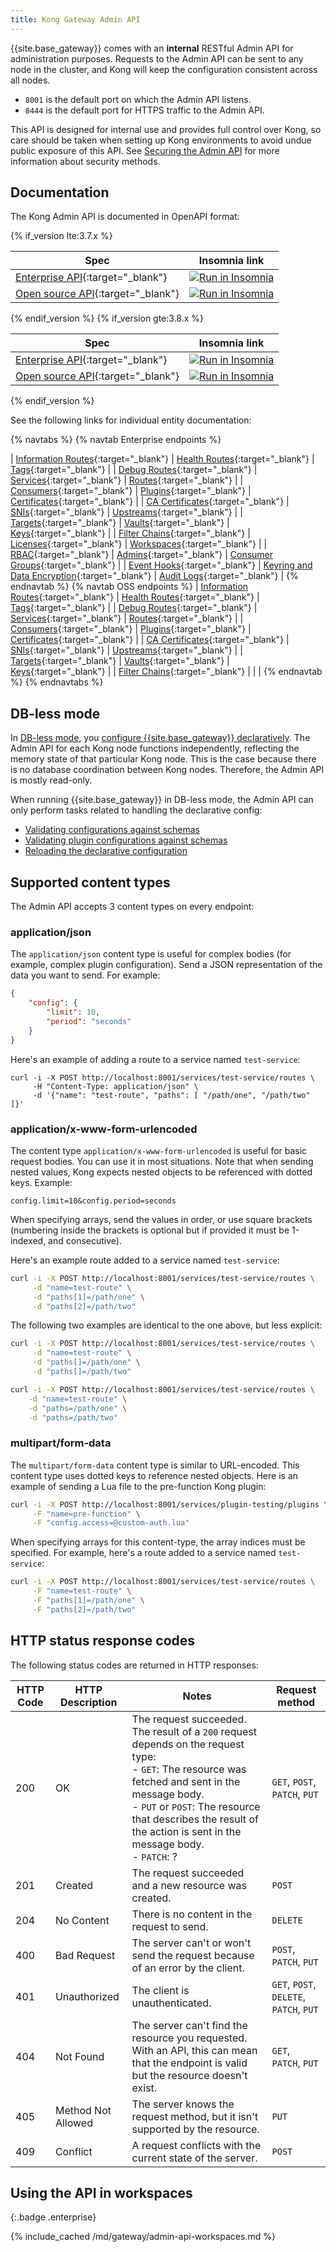 ```yaml
---
title: Kong Gateway Admin API
---
```


<!-- vale off -->

{{site.base_gateway}} comes with an **internal** RESTful Admin API for administration purposes.
 Requests to the Admin API can be sent to any node in the cluster, and Kong will
 keep the configuration consistent across all nodes.

 - `8001` is the default port on which the Admin API listens.
 - `8444` is the default port for HTTPS traffic to the Admin API.

 This API is designed for internal use and provides full control over Kong, so
 care should be taken when setting up Kong environments to avoid undue public
 exposure of this API. See [Securing the Admin API](/gateway/{{page.release}}/production/running-kong/secure-admin-api/)
 for more information about security methods.

## Documentation

The Kong Admin API is documented in OpenAPI format:

{% if_version lte:3.7.x %}

| Spec | Insomnia link |
|-------|---------------|
| [Enterprise API](/gateway/api/admin-ee/latest/){:target="_blank"} | <a href="https://insomnia.rest/run/?label=Kong%20Gateway%20Enterprise%20{{page.short_version}}&uri=https%3A%2F%2Fraw.githubusercontent.com%2FKong%2Fdocs.konghq.com%2Fmain%2Fapi-specs%2FGateway-EE%2F{{page.short_version}}%2Fkong-ee-{{page.short_version}}.yaml" target="_blank"> <img src="https://insomnia.rest/images/run.svg" alt="Run in Insomnia" class="no-image-expand"></a> |
|  [Open source API](/gateway/api/admin-oss/latest/){:target="_blank"} | <a href="https://insomnia.rest/run/?label=Kong%20Gateway%20OSS%20{{page.short_version}}&uri=https%3A%2F%2Fraw.githubusercontent.com%2FKong%2Fdocs.konghq.com%2Fmain%2Fapi-specs%2FGateway-OSS%2F{{page.short_version}}%2Fkong-oss-{{page.short_version}}.yaml" target="_blank"><img src="https://insomnia.rest/images/run.svg" alt="Run in Insomnia" class="no-image-expand"></a> |

{% endif_version %}
{% if_version gte:3.8.x %}

| Spec | Insomnia link |
|-------|---------------|
| [Enterprise API](/gateway/api/admin-ee/latest/){:target="_blank"} |<a href="https://insomnia.rest/run/?label=Kong%20Gateway%20Enterprise%20{{page.short_version}}&uri=https%3A%2F%2Fraw.githubusercontent.com%2FKong%2Fdocs.konghq.com%2Fmain%2Fapi-specs%2FGateway-EE%2F{{page.short_version}}%2Fkong-ee.yaml" target="_blank"><img src="https://insomnia.rest/images/run.svg" alt="Run in Insomnia" class="no-image-expand"></a> |
|  [Open source API](/gateway/api/admin-oss/latest/){:target="_blank"} | <a href="https://insomnia.rest/run/?label=Kong%20Gateway%20OSS%20{{page.short_version}}&uri=https%3A%2F%2Fraw.githubusercontent.com%2FKong%2Fdocs.konghq.com%2Fmain%2Fapi-specs%2FGateway-OSS%2F{{page.short_version}}%2Fkong-oss.yaml" target="_blank"> <img src="https://insomnia.rest/images/run.svg" alt="Run in Insomnia" class="no-image-expand"></a> |

{% endif_version %}

See the following links for individual entity documentation:

{% navtabs %}
{% navtab Enterprise endpoints %}

| [Information Routes](/gateway/api/admin-ee/latest/#/operations/get-endpoints){:target="_blank"} | [Health Routes](/gateway/api/admin-ee/latest/#/Information/get-status){:target="_blank"} | [Tags](/gateway/api/admin-ee/latest/#/tags/get-tags){:target="_blank"} |
| [Debug Routes](/gateway/api/admin-ee/latest/#/operations/put-debug-cluster-control-planes-nodes-log-level-log_level){:target="_blank"} | [Services](/gateway/api/admin-ee/latest/#/Services/list-service){:target="_blank"} | [Routes](/gateway/api/admin-ee/latest/#/Routes/list-route){:target="_blank"} |
| [Consumers](/gateway/api/admin-ee/latest/#/operations/list-consumer){:target="_blank"} | [Plugins](/gateway/api/admin-ee/latest/#/Plugins/list-plugins-with-consumer){:target="_blank"} | [Certificates](/gateway/api/admin-ee/latest/#/Certificates/list-certificate){:target="_blank"} |
| [CA Certificates](/gateway/api/admin-ee/latest/#/operations/list-ca_certificate){:target="_blank"} | [SNIs](/gateway/api/admin-ee/latest/#/SNIs/list-sni-with-certificate){:target="_blank"} | [Upstreams](/gateway/api/admin-ee/latest/#/Upstreams/list-upstream){:target="_blank"} |
| [Targets](/gateway/api/admin-ee/latest/#/operations/list-target-with-upstream){:target="_blank"} | [Vaults](/gateway/api/admin-ee/latest/#/Vaults/list-vault){:target="_blank"} | [Keys](/gateway/api/admin-ee/latest/#/Keys/list-key){:target="_blank"} |
| [Filter Chains](/gateway/api/admin-ee/latest/#/operations/get-filter-chains){:target="_blank"} | [Licenses](/gateway/api/admin-ee/latest/#/licenses/get-licenses){:target="_blank"} | [Workspaces](/gateway/api/admin-ee/latest/#/Workspaces/list-workspace){:target="_blank"} |
| [RBAC](/gateway/api/admin-ee/latest/#/operations/get-rbac-users){:target="_blank"} | [Admins](/gateway/api/admin-ee/latest/#/admins/get-admins){:target="_blank"} | [Consumer Groups](/gateway/api/admin-ee/latest/#/consumer_groups/){:target="_blank"} |
| [Event Hooks](/gateway/api/admin-ee/latest/#/operations/get-event-hooks){:target="_blank"} | [Keyring and Data Encryption](/gateway/api/admin-ee/latest/#/Keyring/get-keyring){:target="_blank"} | [Audit Logs](/gateway/api/admin-ee/latest/#/audit-logs/get-audit-requests){:target="_blank"} |
{% endnavtab %}
{% navtab OSS endpoints %}
| [Information Routes](/gateway/api/admin-oss/latest/#/Information/get-endpoints){:target="_blank"} | [Health Routes](/gateway/api/admin-oss/latest/#/Information/get-status){:target="_blank"} | [Tags](/gateway/api/admin-oss/latest/#/tags/get-tags){:target="_blank"} |
| [Debug Routes](/gateway/api/admin-oss/latest/#/debug/put-debug-cluster-control-planes-nodes-log-level-log_level){:target="_blank"} | [Services](/gateway/api/admin-oss/latest/#/Services/list-service){:target="_blank"} | [Routes](/gateway/api/admin-oss/latest/#/Routes/list-route){:target="_blank"} |
| [Consumers](/gateway/api/admin-oss/latest/#/Consumers/list-consumer){:target="_blank"} | [Plugins](/gateway/api/admin-oss/latest/#/Plugins/list-plugins-with-consumer){:target="_blank"} | [Certificates](/gateway/api/admin-oss/latest/#/Certificates/list-certificate){:target="_blank"} |
| [CA Certificates](/gateway/api/admin-oss/latest/#/CA%20Certificates/list-ca_certificate){:target="_blank"} | [SNIs](/gateway/api/admin-oss/latest/#/SNIs/list-sni-with-certificate){:target="_blank"} | [Upstreams](/gateway/api/admin-oss/latest/#/Upstreams/list-upstream){:target="_blank"} |
| [Targets](/gateway/api/admin-oss/latest/#/Targets/list-target-with-upstream){:target="_blank"} | [Vaults](/gateway/api/admin-oss/latest/#/Vaults/list-vault){:target="_blank"} | [Keys](/gateway/api/admin-oss/latest/#/Keys/list-key){:target="_blank"} |
| [Filter Chains](/gateway/api/admin-oss/latest/#/filter-chains/get-filter-chains){:target="_blank"} | | |
{% endnavtab %}
{% endnavtabs %}

## DB-less mode

In [DB-less mode](/gateway/{{page.release}}/production/deployment-topologies/db-less-and-declarative-config/),
you [configure {{site.base_gateway}} declaratively](/gateway/{{page.release}}/admin-api/declarative-configuration/).
The Admin API for each Kong node functions independently, reflecting the memory state of that particular Kong node. 
This is the case because there is no database coordination between Kong nodes. 
Therefore, the Admin API is mostly read-only. 

When running {{site.base_gateway}} in DB-less mode, the Admin API can only perform tasks related to handling the declarative config:
* [Validating configurations against schemas](/gateway/api/admin-oss/latest/#/Information/post-schemas-entity-validate)
* [Validating plugin configurations against schemas](/gateway/api/admin-oss/latest/#/Information/post-schemas-plugins-validate)
* [Reloading the declarative configuration](/gateway/{{page.release}}/admin-api/declarative-configuration/)

## Supported content types

The Admin API accepts 3 content types on every endpoint:

### application/json

The `application/json` content type is useful for complex bodies (for example, complex plugin configuration).
Send a JSON representation of the data you want to send. For example:

```json
{
    "config": {
        "limit": 10,
        "period": "seconds"
    }
}
```

Here's an example of adding a route to a service named `test-service`:

```
curl -i -X POST http://localhost:8001/services/test-service/routes \
     -H "Content-Type: application/json" \
     -d '{"name": "test-route", "paths": [ "/path/one", "/path/two" ]}'
```

### application/x-www-form-urlencoded

The content type `application/x-www-form-urlencoded` is useful for basic request bodies. 
You can use it in most situations.
Note that when sending nested values, Kong expects nested objects to be referenced
with dotted keys. Example:

```
config.limit=10&config.period=seconds
```

When specifying arrays, send the values in order, or use square brackets (numbering
inside the brackets is optional but if provided it must be 1-indexed, and
consecutive). 

Here's an example route added to a service named `test-service`:

```sh
curl -i -X POST http://localhost:8001/services/test-service/routes \
     -d "name=test-route" \
     -d "paths[1]=/path/one" \
     -d "paths[2]=/path/two"
```

The following two examples are identical to the one above, but less explicit:
```sh
curl -i -X POST http://localhost:8001/services/test-service/routes \
     -d "name=test-route" \
     -d "paths[]=/path/one" \
     -d "paths[]=/path/two"

curl -i -X POST http://localhost:8001/services/test-service/routes \
    -d "name=test-route" \
    -d "paths=/path/one" \
    -d "paths=/path/two"
```

### multipart/form-data

The `multipart/form-data` content type is similar to URL-encoded. This content type uses dotted keys to reference nested
objects. Here is an example of sending a Lua file to the pre-function Kong plugin:

```sh
curl -i -X POST http://localhost:8001/services/plugin-testing/plugins \
     -F "name=pre-function" \
     -F "config.access=@custom-auth.lua"
```

When specifying arrays for this content-type, the array indices must be specified.
For example, here's a route added to a service named `test-service`:

```sh
curl -i -X POST http://localhost:8001/services/test-service/routes \
     -F "name=test-route" \
     -F "paths[1]=/path/one" \
     -F "paths[2]=/path/two"
```

## HTTP status response codes

The following status codes are returned in HTTP responses:

| HTTP Code | HTTP Description | Notes | Request method |
| --------- | ---------------- | ----- | ------------- |
| 200 | OK | The request succeeded. The result of a `200` request depends on the request type: <br>- `GET`: The resource was fetched and sent in the message body. <br>- `PUT` or `POST`:  The resource that describes the result of the action is sent in the message body. <br>- `PATCH`: ? | `GET`, `POST`, `PATCH`, `PUT` |
| 201 | Created | The request succeeded and a new resource was created. | `POST` |
| 204 | No Content | There is no content in the request to send. | `DELETE` |
| 400 | Bad Request | The server can't or won't send the request because of an error by the client. | `POST`, `PATCH`, `PUT` |
| 401 | Unauthorized | The client is unauthenticated. | `GET`, `POST`, `DELETE`, `PATCH`, `PUT` |
| 404 | Not Found | The server can't find the resource you requested. With an API, this can mean that the endpoint is valid but the resource doesn't exist. | `GET`, `PATCH`, `PUT` |
| 405 | Method Not Allowed | The server knows the request method, but it isn't supported by the resource. | `PUT` |
| 409 | Conflict | A request conflicts with the current state of the server.  | `POST` |

## Using the API in workspaces 
{:.badge .enterprise}

{% include_cached /md/gateway/admin-api-workspaces.md %}


